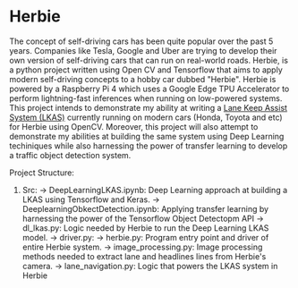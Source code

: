 # Herbie 

The concept of self-driving cars has been quite popular over the past 5 years. Companies like Tesla, Google and Uber are trying to develop their own version of self-driving cars that can run on real-world roads. Herbie, is a python project written using Open CV and Tensorflow that aims to apply modern self-driving concepts to a hobby car dubbed "Herbie". Herbie is powered by a Raspberry Pi 4 which uses a Google Edge TPU Accelerator to perform lightning-fast inferences when running on low-powered systems. This project intends to demonstrate my ability at writing a [Lane Keep Assist System (LKAS)](https://www.bianchihonda.com/honda-sensing-lane-keeping-assist-system/) currently running on modern cars (Honda, Toyota and etc) for Herbie using OpenCV. Moreover, this project will also attempt to demonstrate my abilities at building the same system using Deep Learning techiniques while also harnessing the power of transfer learning to develop a traffic object detection system.

Project Structure:

1. Src:
  -> DeepLearningLKAS.ipynb: Deep Learning approach at building a LKAS using Tensorflow and Keras.
  -> DeeplearningObkectDetection.ipynb: Applying transfer learning by harnessing the power of the Tensorflow Object Detectopm API
  -> dl_lkas.py: Logic needed by Herbie to run the Deep Learning LKAS model.
  -> driver.py: 
  -> herbie.py: Program entry point and driver of entire Herbie system.
  -> image_processing.py: Image processing methods needed to extract lane and headlines lines from Herbie's camera.
  -> lane_navigation.py: Logic that powers the LKAS system in Herbie


